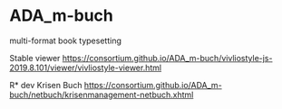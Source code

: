 # ADA_m-buch

multi-format book typesetting


Stable viewer https://consortium.github.io/ADA_m-buch/vivliostyle-js-2019.8.101/viewer/vivliostyle-viewer.html

R* dev Krisen Buch https://consortium.github.io/ADA_m-buch/netbuch/krisenmanagement-netbuch.xhtml




